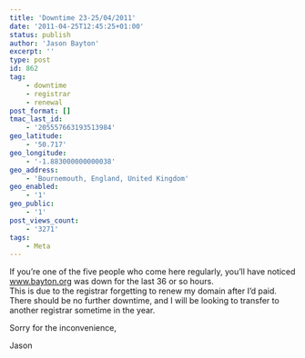 ```yaml
---
title: 'Downtime 23-25/04/2011'
date: '2011-04-25T12:45:25+01:00'
status: publish
author: 'Jason Bayton'
excerpt: ''
type: post
id: 862
tag:
    - downtime
    - registrar
    - renewal
post_format: []
tmac_last_id:
    - '205557663193513984'
geo_latitude:
    - '50.717'
geo_longitude:
    - '-1.883000000000038'
geo_address:
    - 'Bournemouth, England, United Kingdom'
geo_enabled:
    - '1'
geo_public:
    - '1'
post_views_count:
    - '3271'
tags:
    - Meta
---
```

If you’re one of the five people who come here regularly, you’ll have noticed www.bayton.org was down for the last 36 or so hours.  
This is due to the registrar forgetting to renew my domain after I’d paid. There should be no further downtime, and I will be looking to transfer to another registrar sometime in the year.

Sorry for the inconvenience,

Jason
